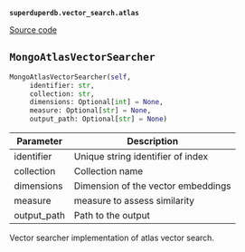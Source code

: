 **`superduperdb.vector_search.atlas`** 

[Source code](https://github.com/SuperDuperDB/superduperdb/blob/main/superduperdb/vector_search/atlas.py)

## `MongoAtlasVectorSearcher` 

```python
MongoAtlasVectorSearcher(self,
     identifier: str,
     collection: str,
     dimensions: Optional[int] = None,
     measure: Optional[str] = None,
     output_path: Optional[str] = None)
```
| Parameter | Description |
|-----------|-------------|
| identifier | Unique string identifier of index |
| collection | Collection name |
| dimensions | Dimension of the vector embeddings |
| measure | measure to assess similarity |
| output_path | Path to the output |

Vector searcher implementation of atlas vector search.

